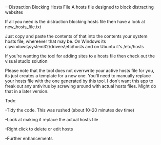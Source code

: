 --Distraction Blocking Hosts File
A hosts file designed to block distracting websites


If all you need is the distraction blocking hosts file then have a look at new_hosts_file.txt

Just copy and paste the contents of that into the contents your system hosts file, whereever that may be. On Windows its c:\windows\system32\drivers\etc\hosts and on Ubuntu it's /etc/hosts


If you're wanting the tool for adding sites to a hosts file then check out the visual studio solution

Please note that the tool does not overrwrite your active hosts file for you, its just creates a template for a new one.  You'll need to manually replace your hosts file with the one generated by this tool. I don't want this app to freak out any antivirus by screwing around with actual hosts files. Might do that in a later version.


Todo:

-Tidy the code. This was rushed (about 10-20 minutes dev time)

-Look at making it replace the actual hosts file

-Right click to delete or edit hosts

-Further enhancements
